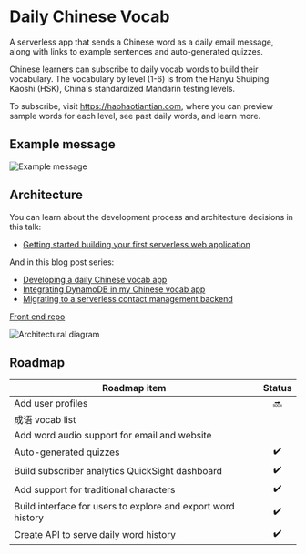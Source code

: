# Daily Chinese Vocab

A serverless app that sends a Chinese word as a daily email message, along with links to example sentences and auto-generated quizzes.

Chinese learners can subscribe to daily vocab words to build their vocabulary. The vocabulary by level (1-6) is from the Hanyu Shuiping Kaoshi (HSK), China's standardized Mandarin testing levels.

To subscribe, visit https://haohaotiantian.com, where you can preview sample words for each level, see past daily words, and learn more.

## Example message

![Example message](https://hhtt-static.s3.amazonaws.com/email-screenshot-wide.png)

## Architecture

You can learn about the development process and architecture decisions in this talk:
- [Getting started building your first serverless web application](https://www.youtube.com/watch?v=DdyhdnWVukc)

And in this blog post series:
- [Developing a daily Chinese vocab app](https://emshea.com/post/chinese-vocab-app)
- [Integrating DynamoDB in my Chinese vocab app](https://emshea.com/post/vocab-app-database)
- [Migrating to a serverless contact management backend](https://emshea.com/post/vocab-subscriber-backend)

[Front end repo](https://github.com/em-shea/vocab-frontend-vue)

![Architectural diagram](https://hsk-vocab.s3.amazonaws.com/vocab-app-v6-quicksight5.png)

## Roadmap

| Roadmap item | Status |
| ------------- | :-------------: |
| Add user profiles | :soon: |
| 成语 vocab list | |
| Add word audio support for email and website | |
| Auto-generated quizzes | :heavy_check_mark: |
| Build subscriber analytics QuickSight dashboard | :heavy_check_mark: |
| Add support for traditional characters | :heavy_check_mark: |
| Build interface for users to explore and export word history | :heavy_check_mark: |
| Create API to serve daily word history | :heavy_check_mark: |